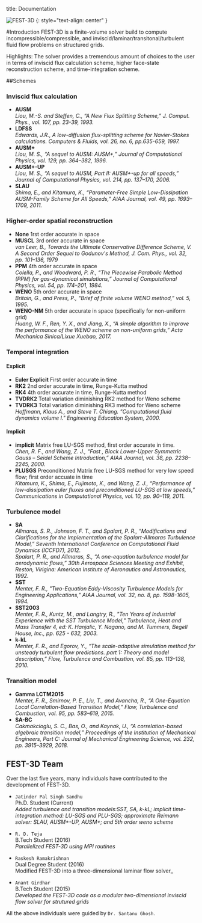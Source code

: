 title: Documentation

![FEST-3D](|media|/FEST3D.png)
{: style="text-align: center" }

#Introduction
FEST-3D is a finite-volume solver build to compute incompressible/compressible, and inviscid/laminar/transitonal/turbulent fluid flow problems on structured grids.

Highlights: The solver provides a tremendous amount of choices to the user in terms of inviscid flux calculation
scheme, higher face-state reconstruction scheme, and time-integration scheme.

##Schemes
### Inviscid flux calculation
* __AUSM__   
_Liou, M.-S. and Steffen, C., “A New Flux Splitting Scheme,” J. Comput. Phys., vol. 107, pp. 23-39, 1993._
* __LDFSS__  
_Edwards, J.R., A low-diffusion flux-splitting scheme for Navier-Stokes calculations. Computers & Fluids, vol. 26, no. 6, pp.635-659, 1997._
* __AUSM+__  
_Liou, M. S., “A sequel to AUSM: AUSM+,” Journal of Computational Physics, vol. 129, pp. 364–382, 1996._
* __AUSM+-UP__  
_Liou, M. S., “A sequel to AUSM, Part II: AUSM+-up for all speeds,” Journal of Computational Physics, vol. 214, pp. 137–170, 2006._
* __SLAU__  
_Shima, E., and Kitamura, K., “Parameter-Free Simple Low-Dissipation AUSM-Family Scheme for All Speeds,” AIAA Journal, vol. 49, pp. 1693–1709, 2011._
### Higher-order spatial reconstruction
* __None__ 1rst order accurate in space
* __MUSCL__ 3rd order accurate in space  
_van Leer, B., Towards the Ultimate Conservative Difference Scheme, V. A Second Order Sequel to Godunov's Method, J. Com. Phys., vol. 32, pp. 101–136, 1979_
* __PPM__ 4th order accurate in space  
_Colella, P., and Woodward, P. R., “The Piecewise Parabolic Method (PPM) for gas-dynamical simulations,” Journal of Computational Physics, vol. 54, pp. 174–201, 1984._
* __WENO__ 5th order accurate in space  
_Britain, G., and Press, P., “Brief of finite volume WENO method,” vol. 5, 1995._
* __WENO-NM__ 5th order accurate in space (specifically for non-uniform grid)  
_Huang, W. F., Ren, Y. X., and Jiang, X., “A simple algorithm to improve the performance of the WENO scheme on non-uniform grids,” Acta Mechanica Sinica/Lixue Xuebao, 2017._


### Temporal integration
#### Explicit
* __Euler Explicit__ First order accurate in time
* __RK2__ 2nd order accurate in time, Runge-Kutta method
* __RK4__ 4th order accurate in time, Runge-Kutta method
* __TVDRK2__ Total variation diminishing RK2 method for Weno scheme
* __TVDRK3__ Total variation diminishing RK3 method for Weno scheme  
_Hoffmann, Klaus A., and Steve T. Chiang. "Computational fluid dynamics volume I." Engineering Education System, 2000._

#### Implicit
* __implicit__ Matrix free LU-SGS method, first order accurate in time.  
_Chen, R. F., and Wang, Z. J., “Fast , Block Lower-Upper Symmetric Gauss – Seidel Scheme Introduction,” AIAA Journal, vol. 38, pp. 2238–2245, 2000._  
* __PLUSGS__ Preconditioned Matrix free LU-SGS method for very low speed flow; first order accuate in time  
_Kitamura, K., Shima, E., Fujimoto, K., and Wang, Z. J., “Performance of low-dissipation euler fluxes and preconditioned LU-SGS at low speeds,” Communications in Computational Physics, vol. 10, pp. 90–119, 2011._

### Turbulence model
* __SA__   
_Allmaras, S. R., Johnson, F. T., and Spalart, P. R., “Modifications and Clarifications for the Implementation of the Spalart-Allmaras Turbulence Model,” Seventh International Conference on Computational Fluid Dynamics (ICCFD7), 2012._<br>
_Spalart, P. R., and Allmaras, S., “A one-equation turbulence model for aerodynamic flows,” 30th Aerospace Sciences Meeting and Exhibit, Reston, Virigina: American Institute of Aeronautics and Astronautics, 1992._
* __SST__   
_Menter, F. R., "Two-Equation Eddy-Viscosity Turbulence Models for Engineering Applications," AIAA Journal, vol. 32, no. 8, pp. 1598-1605, 1994._
* __SST2003__   
_Menter, F. R., Kuntz, M., and Langtry, R., "Ten Years of Industrial Experience with the SST Turbulence Model," Turbulence, Heat and Mass Transfer 4, ed: K. Hanjalic, Y. Nagano, and M. Tummers, Begell House, Inc., pp. 625 - 632, 2003._
* __k-kL__   
_Menter, F. R., and Egorov, Y., “The scale-adaptive simulation method for unsteady turbulent flow predictions. part 1: Theory and model description,” Flow, Turbulence and Combustion, vol. 85, pp. 113–138, 2010._

### Transition model
* __Gamma LCTM2015__   
_Menter, F. R., Smirnov, P. E., Liu, T., and Avancha, R., “A One-Equation Local Correlation-Based Transition Model,” Flow, Turbulence and Combustion, vol. 95, pp. 583–619, 2015._
* __SA-BC__   
_Cakmakcioglu, S. C., Bas, O., and Kaynak, U., “A correlation-based algebraic transition model,” Proceedings of the Institution of Mechanical Engineers, Part C: Journal of Mechanical Engineering Science, vol. 232, pp. 3915–3929, 2018._


## FEST-3D Team
Over the last five years, many individuals have contributed to the development of FEST-3D. 

* ```Jatinder Pal Singh Sandhu```  
  Ph.D. Student (Current)  
  _Added turbulence and transition models:SST, SA, k-kL; implicit time-integration method: LU-SGS and PLU-SGS; approximate Reimann solver: SLAU, AUSM+-UP, AUSM+; and 5th order weno scheme_   

* ```R. D. Teja```  
   B.Tech Student (2016)  
  _Parallelized FEST-3D using MPI routines_  
 
* ```Raskesh Ramakrishnan```  
   Dual Degree Student (2016)   
  Modified FEST-3D into a three-dimensional laminar flow solver_   

* ```Anant Girdhar```  
    B.Tech Student (2015)   
  _Developed the FEST-3D code as a modular two-dimensional inviscid flow solver for strutured grids_  

All the above individuals were guided by ```Dr. Santanu Ghosh```.
